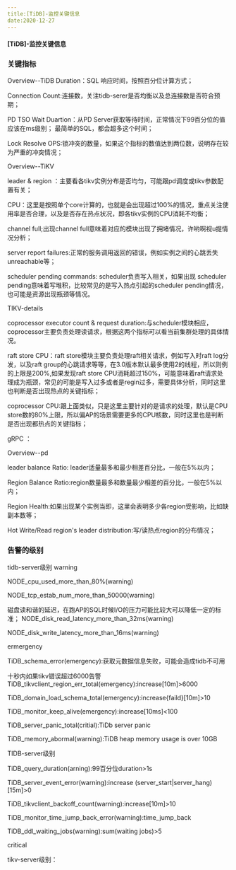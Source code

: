 ```yaml
---
title:[TiDB]-监控关键信息
date:2020-12-27
---
```




#### [TiDB]-监控关键信息



### 关键指标

Overview--TiDB
Duration：SQL 响应时间，按照百分位计算方式；

Connection Count:连接数，关注tidb-serer是否均衡以及总连接数是否符合预期；

PD TSO Wait Duartion：从PD Server获取等待时间，正常情况下99百分位的值应该在ms级别；
最简单的SQL，都会超多这个时间；

Lock Resolve OPS:锁冲突的数量，如果这个指标的数值达到两位数，说明存在较为严重的冲突情况；

Overview--TiKV

leader & region ：主要看各tikv实例分布是否均匀，可能跟pd调度或tikv参数配置有关；

CPU：这里是按照单个core计算的，也就是会出现超过100%的情况，重点关注使用率是否合理，以及是否存在热点状况，即各tikv实例的CPU消耗不均衡；

channel full;出现channel full意味着对应的模块出现了拥堵情况，许哟啊视u提情况分析；

server report failures:正常的服务调用返回的错误，例如实例之间的心跳丢失unreachable等；

scheduler pending commands: scheduler负责写入相关，如果出现 scheduler pending意味着写堆积，比较常见的是写入热点引起的scheduler pending情况，也可能是资源出现瓶颈等情况。

TIKV-details

coprocessor executor count & request duration:与scheduler模块相应，coprocessor主要负责处理读请求，根据这两个指标可以看当前集群处理的具体情况。

raft store CPU：raft store模块主要负责处理raft相关请求，例如写入时raft log分发，以及raft group的心跳请求等等，在3.0版本默认最多使用2的线程，所以则例的上限是200%,如果发现raft store CPU消耗超过150%，可能意味着raft请求处理成为瓶颈，常见的可能是写入过多或者是regin过多，需要具体分析，同时这里也判断是否出现热点的关键指标；

coprocessor CPU:跟上面类似，只是这里主要针对的是请求的处理，默认是CPU store数的80%上限，所以偏AP的场景需要更多的CPU核数，同时这里也是判断是否出现都热点的关键指标；

gRPC ：

Overview--pd

leader balance Ratio: leader适量最多和最少相差百分比，一般在5%以内；

Region Balance Ratio:region数量最多和数量最少相差的百分比，一般在5%以内；

Region Health:如果出现某个实例当即，这里会表明多少各region受影响，比如缺副本数等；

Hot Write/Read region's leader distribution:写/读热点region的分布情况；



### 告警的级别

tidb-server级别
warning

NODE_cpu_used_more_than_80%(warning)

NODE_tcp_estab_num_more_than_50000(warning)

磁盘读和谐的延迟，在跑AP的SQL时候I/O的压力可能比较大可以降低一定的标准；
NODE_disk_read_latency_more_than_32ms(warning)

NODE_disk_write_latency_more_than_16ms(warning)

ermergency

TiDB_schema_error(emergency):获取元数据信息失败，可能会造成tidb不可用

十秒内如果tikv错误超过6000告警
TiDB_tikvclient_region_err_total(emergency):increase[10m]>6000

TiDB_domain_load_schema_total(emergency):increase{faild}[10m]>10

TiDB_monitor_keep_alive(emergency):increase[10ms]<100

TiDB_server_panic_total(critial):TiDb server panic

TiDB_memory_abormal(warning):TiDB heap memory usage is over 10GB

TIDB-server级别

TiDB_query_duration(arning):99百分位duration>1s

TiDB_server_event_error(warning):increase (server_start|server_hang)[15m]>0

TiDB_tikvclient_backoff_count(warning):increase[10m]>10

TiDB_monitor_time_jump_back_error(warning):time_jump_back

TiDB_ddl_waiting_jobs(warning):sum(waiting jobs)>5

critical

tikv-server级别：